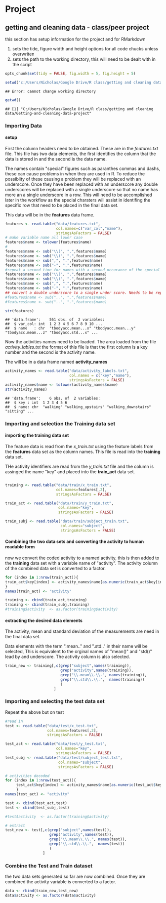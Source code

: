 Project
===
getting and cleaning data - class/peer project
-----
this section has setup information for the project and for RMarkdown

1. sets the tide, figure width and height options for all code chucks unless 
overwriten
1. sets the path to the working directory, this will need to be dealt with in the script

```r
opts_chunk$set(tidy = FALSE, fig.width = 5, fig.height = 5)

setwd("c:/Users/Nicholas/Google Drive/R class/getting and cleaning data/Getting-and-cleaning-data/project")
```

```
## Error: cannot change working directory
```

```r
getwd()
```

```
## [1] "C:/Users/Nicholas/Google Drive/R class/getting and cleaning data/Getting-and-cleaning-data-project"
```

### Importing Data

#### setup
First the column headers need to be obtained. These are in the *features.txt*
file. This file has two data elements, the first identifies the column that the data is
stored in and the second is the data name. 

The names contain "special" figures
such as paranthes commas and dashs, these can cause problems in when they are used
in R. To reduce the possiblity of these causing a problem they will be replaced with
an underscore. Once they have been replaced with an underscore any double underscores will be 
replaced with a single underscore so that no name has more an a single underscore 
in a row. This will need to be accomplished later in the workflow as the special
charaters will assist in identifing the specific row that need to be placed in
the final data set.

This data will be in the **features** data frame.


```r
features <- read.table("data/features.txt",
                       col.names=c("var_col","name"),
                       stringsAsFactors = FALSE)
# make variable name all lower case
features$name <- tolower(features$name)
#
features$name <- sub("\\(", ".",features$name)
features$name <- sub("\\)", ".",features$name)
features$name <- sub(",", ".",features$name)
features$name <- sub("-", ".",features$name)
#repeat a second time for names with a second occurance of the special character in them.
features$name <- sub("\\(", ".",features$name)
features$name <- sub("\\)", ".",features$name)
features$name <- sub(",", ".",features$name)
features$name <- sub("-", ".",features$name)
## convert a double underscore to a single under score. Needs to be repeated to catch 3 underscores becoming 2
#features$name <- sub("..", ".",features$name)
#features$name <- sub("..", ".",features$name)

str(features)
```

```
## 'data.frame':	561 obs. of  2 variables:
##  $ var_col: int  1 2 3 4 5 6 7 8 9 10 ...
##  $ name   : chr  "tbodyacc.mean...x" "tbodyacc.mean...y" "tbodyacc.mean...z" "tbodyacc.std...x" ...
```

Now the activities names need to be loaded. The area loaded from the file *activity_lables.txt*
the format of this file is that the first column is a key number and the second is the
activity name. 

The will be in a data frame named **activity_names**

```r
activity_names <- read.table("data/activity_labels.txt",
                             col.names = c("key","name"),
                             stringsAsFactors = FALSE)
activity_names$name <- tolower(activity_names$name)
str(activity_names)
```

```
## 'data.frame':	6 obs. of  2 variables:
##  $ key : int  1 2 3 4 5 6
##  $ name: chr  "walking" "walking_upstairs" "walking_downstairs" "sitting" ...
```


### Importing and selection the Training data set
#### importing the training data set
The feature data is read from the *x_train.txt* using the feature labels from the **features** data set
as the column names. This file is read into the **training** data set.

THe activity identifiers are read from the *y_train.txt* file and the column is assinged
the name "key" and placed into the **train_act** data set.

```r

training <- read.table("data/train/x_train.txt",
                       col.names=features[,2],
                       stringsAsFactors = FALSE)

train_act <- read.table("data/train/y_train.txt",
                        col.names="key",
                        stringsAsFactors = FALSE)

train_subj <- read.table("data/train/subject_train.txt",
                         col.names="subject",
                         stringsAsFactors = FALSE)
```


#### Combining the two data sets and converting the activity to human readable form
now we convert the coded activity to a named activity, this is then added to the
**training** data set with a variable name of "activity". The activity column of the 
combined data set is converted to a factor.


```r
for (index in 1:nrow(train_act)){
train_act$key[index] <- activity_names$name[as.numeric(train_act$key[index])]
}
names(train_act) <- "activity"

training <- cbind(train_act,training)
training <- cbind(train_subj,training)
#training$activity  <- as.factor(training$activity)
```


#### extracting the desired data elements

The activity, mean and standard deviation of the measurements are need in the final data set.

Data elements with the term ".mean.." and ".std.." in their name will be selected, This
is equivalent to the orginal names of "mean()" and "std()" lead by and underscore.
The activity column is also selected.

```r
train_new <- training[,c(grep("subject",names(training)),
                         grep("activity",names(training)),
                         grep("\\.mean\\.\\.", names(training)),
                         grep("\\.std\\.\\.",  names(training))
                         )
                      ]
```


### Importing and selecting the test data set

Repeat the above but on test


```r
#read in
test <- read.table("data/test/x_test.txt",
                   col.names=features[,2],
                   stringsAsFactors = FALSE)

test_act <- read.table("data/test/y_test.txt",
                       col.names="key",
                       stringsAsFactors = FALSE)
test_subj <- read.table("data/test/subject_test.txt",
                        col.names="subject",
                        stringsAsFactors = FALSE)

# activities decoded
for (index in 1:nrow(test_act)){
     test_act$key[index] <- activity_names$name[as.numeric(test_act$key[index])]
     }
names(test_act) <- "activity"

test <- cbind(test_act,test)
test <- cbind(test_subj,test)

#test$activity  <- as.factor(training$activity)

# extract
test_new <- test[,c(grep("subject",names(test)),
                    grep("activity",names(test)),
                    grep("\\.mean\\.\\.", names(test)),
                    grep("\\.std\\.\\.",  names(test))
                    )
                 ]
```


### Combine the Test and Train dataset
the two data sets generated so far are now combined. Once they are combined the
activity variable is converted to a factor.

```r
data <- rbind(train_new,test_new)
data$activity <- as.factor(data$activity)
```


